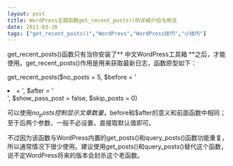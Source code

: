 ```yaml
---
layout: post
title: WordPress主题函数get_recent_posts()的详细介绍与用法		
date: 2011-03-16
tags: ["get_recent_posts()","WordPress","WordPress技巧","小技巧"]
---
```


get_recent_posts()函数只有当你安装了** 中文WordPress工具箱 **之后，才能使用。get_recent_posts()作用是用来获取最新日志，函数原型如下：

get_recent_posts($no_posts = 5, $before = '<li>+ ', $after = '</li>', $show_pass_post = false, $skip_posts = 0)

可以使用$no_posts控制显示文章数量，$before和$after的意义和前面函数中相同；
至于后两个参数，一般不必设置，直接取默认值即可。

不过因为该函数与WordPress内置的get_posts()和query_posts()函数功能重复，所以通常情况下很少使用。建议使用get_posts()和query_posts()替代这个函数，说不定WordPress将来的版本会封杀这个老函数。

&nbsp;		